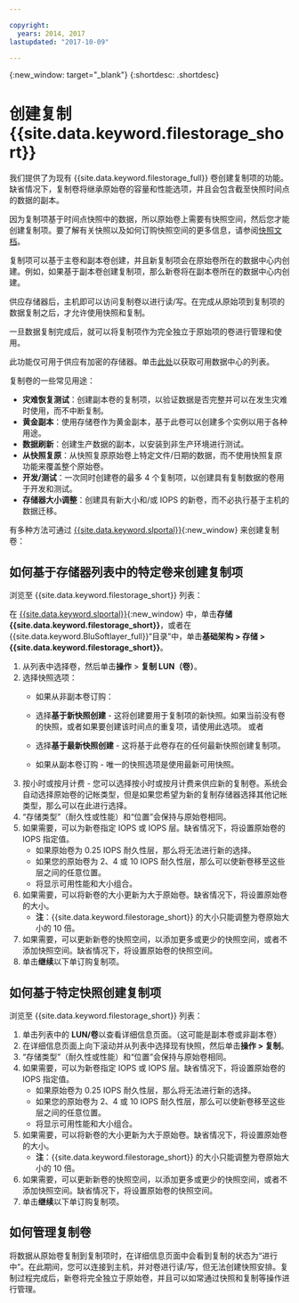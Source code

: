 ```yaml
---

copyright:
  years: 2014, 2017
lastupdated: "2017-10-09"

---
```

{:new_window: target="_blank"}
{:shortdesc: .shortdesc}

# 创建复制 {{site.data.keyword.filestorage_short}}

我们提供了为现有 {{site.data.keyword.filestorage_full}} 卷创建复制项的功能。缺省情况下，复制卷将继承原始卷的容量和性能选项，并且会包含截至快照时间点的数据的副本。   

因为复制项基于时间点快照中的数据，所以原始卷上需要有快照空间，然后您才能创建复制项。要了解有关快照以及如何订购快照空间的更多信息，请参阅[快照文档](snapshots.html)。  

复制项可以基于主卷和副本卷创建，并且新复制项会在原始卷所在的数据中心内创建。例如，如果基于副本卷创建复制项，那么新卷将在副本卷所在的数据中心内创建。    

供应存储器后，主机即可以访问复制卷以进行读/写。在完成从原始项到复制项的数据复制之后，才允许使用快照和复制。 

一旦数据复制完成后，就可以将复制项作为完全独立于原始项的卷进行管理和使用。 

此功能仅可用于供应有加密的存储器。单击[此处](new-ibm-block-and-file-storage-location-and-features.html)以获取可用数据中心的列表。 

复制卷的一些常见用途：
  - **灾难恢复测试**：创建副本卷的复制项，以验证数据是否完整并可以在发生灾难时使用，而不中断复制。 
  - **黄金副本**：使用存储卷作为黄金副本，基于此卷可以创建多个实例以用于各种用途。 
  - **数据刷新**：创建生产数据的副本，以安装到非生产环境进行测试。 
  - **从快照复原**：从快照复原原始卷上特定文件/日期的数据，而不使用快照复原功能来覆盖整个原始卷。 
  - **开发/测试**：一次同时创建卷的最多 4 个复制项，以创建具有复制数据的卷用于开发和测试。 
  - **存储器大小调整**：创建具有新大小和/或 IOPS 的新卷，而不必执行基于主机的数据迁移。  
	

有多种方法可通过 [{{site.data.keyword.slportal}}](https://control.softlayer.com/){:new_window} 来创建复制卷： 

## 如何基于存储器列表中的特定卷来创建复制项

浏览至 {{site.data.keyword.filestorage_short}} 列表：

在 [{{site.data.keyword.slportal}}](https://control.softlayer.com/){:new_window} 中，单击**存储** **{{site.data.keyword.filestorage_short}}**，或者在 {{site.data.keyword.BluSoftlayer_full}}“目录”中，单击**基础架构 > 存储 > {{site.data.keyword.filestorage_short}}**。 

1.	从列表中选择卷，然后单击**操作** > **复制 LUN（卷）**。 
2.	选择快照选项： 
    -	如果从非副本卷订购：
      -	选择**基于新快照创建** - 这将创建要用于复制项的新快照。如果当前没有卷的快照，或者如果要创建该时间点的重复项，请使用此选项。      或者
 

      -	选择**基于最新快照创建** - 这将基于此卷存在的任何最新快照创建复制项。 
    -	如果从副本卷订购 - 唯一的快照选项是使用最新可用快照。 
3.	按小时或按月计费 - 您可以选择按小时或按月计费来供应新的复制卷。系统会自动选择原始卷的记帐类型，但是如果您希望为新的复制存储器选择其他记帐类型，那么可以在此进行选择。
4. 	“存储类型”（耐久性或性能）和“位置”会保持与原始卷相同。 
5.	如果需要，可以为新卷指定 IOPS 或 IOPS 层。缺省情况下，将设置原始卷的 IOPS 指定值。 
      -	如果原始卷为 0.25 IOPS 耐久性层，那么将无法进行新的选择。 
      -	如果您的原始卷为 2、4 或 10 IOPS 耐久性层，那么可以使新卷移至这些层之间的任意位置。 
      -	将显示可用性能和大小组合。 
6.	如果需要，可以将新卷的大小更新为大于原始卷。缺省情况下，将设置原始卷的大小。 
  	-	**注**：{{site.data.keyword.filestorage_short}} 的大小只能调整为卷原始大小的 10 倍。 
7.	如果需要，可以更新新卷的快照空间，以添加更多或更少的快照空间，或者不添加快照空间。缺省情况下，将设置原始卷的快照空间。 
8.	单击**继续**以下单订购复制项。 



## 如何基于特定快照创建复制项

浏览至 {{site.data.keyword.filestorage_short}} 列表：

1.	单击列表中的 **LUN/卷**以查看详细信息页面。（这可能是副本卷或非副本卷） 
2.	在详细信息页面上向下滚动并从列表中选择现有快照，然后单击**操作 > 复制**。   
3.	“存储类型”（耐久性或性能）和“位置”会保持与原始卷相同。 
4.	如果需要，可以为新卷指定 IOPS 或 IOPS 层。缺省情况下，将设置原始卷的 IOPS 指定值。 
      - 如果原始卷为 0.25 IOPS 耐久性层，那么将无法进行新的选择。 
      - 如果您的原始卷为 2、4 或 10 IOPS 耐久性层，那么可以使新卷移至这些层之间的任意位置。 
      - 将显示可用性能和大小组合。 
5.	如果需要，可以将新卷的大小更新为大于原始卷。缺省情况下，将设置原始卷的大小。 
      - **注**：{{site.data.keyword.filestorage_short}} 的大小只能调整为卷原始大小的 10 倍。 
6.	如果需要，可以更新新卷的快照空间，以添加更多或更少的快照空间，或者不添加快照空间。缺省情况下，将设置原始卷的快照空间。 
7.	单击**继续**以下单订购复制项。 


## 如何管理复制卷

将数据从原始卷复制到复制项时，在详细信息页面中会看到复制的状态为“进行中”。在此期间，您可以连接到主机，并对卷进行读/写，但无法创建快照安排。复制过程完成后，新卷将完全独立于原始卷，并且可以如常通过快照和复制等操作进行管理。 
